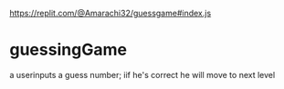 https://replit.com/@Amarachi32/guessgame#index.js
# guessingGame
a userinputs a guess number; iif he's correct he will move to next level
